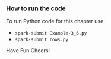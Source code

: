 ### How to run the code
To run Python code for this chapter use:

 * `spark-submit Example-3_6.py`
 * `spark-submit rows.py`

Have Fun
Cheers!

